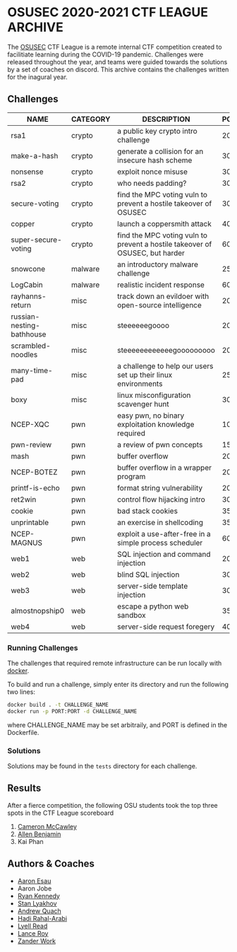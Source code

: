 # OSUSEC 2020-2021 CTF LEAGUE ARCHIVE
The [OSUSEC](https://www.osusec.org/) 
CTF League is a remote internal CTF 
competition created to facilitiate learning
during the COVID-19 pandemic.
Challenges were released throughout the year,
and teams were guided towards the solutions
by a set of coaches on discord.
This archive contains the challenges written
for the inagural year.

## Challenges
NAME | CATEGORY | DESCRIPTION | POINTS 
-|-|-|-
rsa1 | crypto | a public key crypto intro challenge | 200 
make-a-hash | crypto | generate a collision for an insecure hash scheme | 300
nonsense | crypto | exploit nonce misuse | 300
rsa2 | crypto | who needs padding? | 300
secure-voting | crypto | find the MPC voting vuln to prevent a hostile takeover of OSUSEC | 300
copper | crypto | launch a coppersmith attack | 400
super-secure-voting | crypto | find the MPC voting vuln to prevent a hostile takeover of OSUSEC, but harder | 600
snowcone | malware | an introductory malware challenge | 250
LogCabin | malware | realistic incident response | 600
rayhanns-return | misc | track down an evildoer with open-source intelligence | 200
russian-nesting-bathhouse | misc | steeeeeegoooo |200
scrambled-noodles | misc | steeeeeeeeeeeegooooooooo | 200
many-time-pad | misc | a challenge to help our users set up their linux environments | 250
boxy | misc | linux misconfiguration scavenger hunt | 300
NCEP-XQC | pwn | easy pwn, no binary exploitation knowledge required | 100
pwn-review | pwn | a review of pwn concepts | 150
mash | pwn | buffer overflow |200
NCEP-BOTEZ | pwn | buffer overflow in a wrapper program | 200
printf-is-echo | pwn | format string vulnerability | 200
ret2win | pwn | control flow hijacking intro | 300
cookie | pwn | bad stack cookies | 350
unprintable | pwn | an exercise in shellcoding | 350
NCEP-MAGNUS | pwn | exploit a use-after-free in a simple process scheduler | 600
web1 | web | SQL injection and command injection | 200
web2 | web | blind SQL injection | 300
web3 | web | server-side template injection | 300
almostnopship0 | web | escape a python web sandbox | 350
web4 | web | server-side request foregery | 400

### Running Challenges
The challenges that required remote infrastructure
can be run locally with [docker](https://docs.docker.com/get-started/).

To build and run a challenge, 
simply enter its directory and run
the following two lines:
```bash
docker build . -t CHALLENGE_NAME
docker run -p PORT:PORT -d CHALLENGE_NAME
```

where CHALLENGE\_NAME may be set arbitraily, and
PORT is defined in the Dockerfile.

### Solutions
Solutions may be found in the `tests` directory
for each challenge.

## Results
After a fierce competition,
the following OSU students took the top
three spots in the CTF League scoreboard

1. [Cameron McCawley](https://cameron-mccawley.github.io/)
2. [Allen Benjamin](https://github.com/BobbySinclusto)
3. Kai Phan

## Authors & Coaches
* [Aaron Esau](https://aaronesau.com/)
* Aaron Jobe
* [Ryan Kennedy](https://github.com/TheREK3R)
* [Stan Lyakhov](https://github.com/Athos213)
* [Andrew Quach](https://github.com/Aqcurate)
* [Hadi Rahal-Arabi](https://github.com/babayet2)
* [Lyell Read](https://github.com/lyellread)
* [Lance Roy](https://ldr709.gitlab.io/)
* [Zander Work](https://zanderwork.com/)
